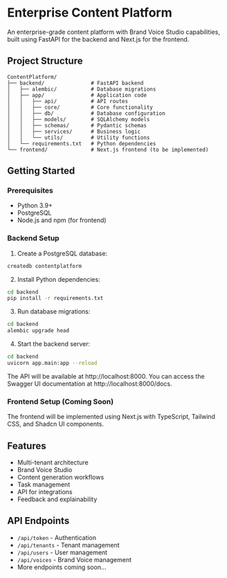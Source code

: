 # Enterprise Content Platform

An enterprise-grade content platform with Brand Voice Studio capabilities, built using FastAPI for the backend and Next.js for the frontend.

## Project Structure

```
ContentPlatform/
├── backend/               # FastAPI backend
│   ├── alembic/           # Database migrations
│   ├── app/               # Application code
│   │   ├── api/           # API routes
│   │   ├── core/          # Core functionality
│   │   ├── db/            # Database configuration
│   │   ├── models/        # SQLAlchemy models
│   │   ├── schemas/       # Pydantic schemas
│   │   ├── services/      # Business logic
│   │   └── utils/         # Utility functions
│   └── requirements.txt   # Python dependencies
└── frontend/              # Next.js frontend (to be implemented)
```

## Getting Started

### Prerequisites

- Python 3.9+
- PostgreSQL
- Node.js and npm (for frontend)

### Backend Setup

1. Create a PostgreSQL database:

```bash
createdb contentplatform
```

2. Install Python dependencies:

```bash
cd backend
pip install -r requirements.txt
```

3. Run database migrations:

```bash
cd backend
alembic upgrade head
```

4. Start the backend server:

```bash
cd backend
uvicorn app.main:app --reload
```

The API will be available at http://localhost:8000. You can access the Swagger UI documentation at http://localhost:8000/docs.

### Frontend Setup (Coming Soon)

The frontend will be implemented using Next.js with TypeScript, Tailwind CSS, and Shadcn UI components.

## Features

- Multi-tenant architecture
- Brand Voice Studio
- Content generation workflows
- Task management
- API for integrations
- Feedback and explainability

## API Endpoints

- `/api/token` - Authentication
- `/api/tenants` - Tenant management
- `/api/users` - User management
- `/api/voices` - Brand Voice management
- More endpoints coming soon...
